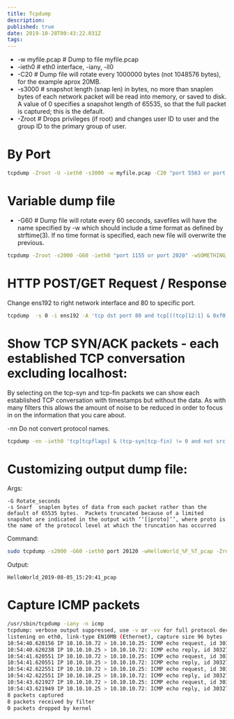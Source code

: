 ```yaml
---
title: Tcpdump
description: 
published: true
date: 2019-10-28T00:43:22.031Z
tags: 
---
```


* -w myfile.pcap  #  Dump to file myfile.pcap
* -ieth0                 # eth0 interface,  -iany, -il0
* -C20                  # Dump file will rotate every 1000000 bytes (not 1048576 bytes), for the example aprox 20MB.
* -s3000               # snapshot length (snap len) in bytes, no more than snaplen bytes of each network packet will be read into memory, or saved to disk.  A value of 0 specifies a snapshot length of 65535, so that the full packet is captured; this is the default.
* -Zroot                # Drops privileges (if root) and changes user ID to user and the group ID to the primary group of user.
# By Port

```sh
tcpdump -Zroot -U -ieth0 -s3000 -w myfile.pcap -C20 "port 5563 or port 15562"
```


# Variable dump file 
* -G60  # Dump file will rotate every 60 seconds, savefiles will have the name specified by -w which should include a time format as defined by strftime(3).  If no time format is specified, each new file will overwrite the previous.

```sh
tcpdump -Zroot -s2000 -G60 -ieth0 "port 1155 or port 2020" -wSOMETHING_201804.%F_%T_pcap 
```


# HTTP POST/GET Request / Response
Change ens192 to right network interface and 80 to specific port.

```sh
tcpdump  -s 0 -i ens192 -A 'tcp dst port 80 and tcp[((tcp[12:1] & 0xf0) >> 2):4] = 0x47455420 or tcp[((tcp[12:1] & 0xf0) >> 2):4] = 0x504F5354 or tcp[((tcp[12:1] & 0xf0) >> 2):4] = 0x48545450 or tcp[((tcp[12:1] & 0xf0) >> 2):4] = 0x3C21444F'
```

# Show TCP SYN/ACK packets - each established TCP conversation excluding localhost:

By selecting on the tcp-syn and tcp-fin packets we can show each established TCP conversation with timestamps but without the data. As with many filters this allows the amount of noise to be reduced in order to focus in on the information that you care about.

-nn  Do not convert protocol names.

```sh
tcpdump -nn -ieth0 'tcp[tcpflags] & (tcp-syn|tcp-fin) != 0 and not src and dst net 127.0.0.1'
```

# Customizing output dump file:

Args:

```text
-G Rotate_seconds
-s Snarf  snaplen bytes of data from each packet rather than the default of 65535 bytes.  Packets truncated because of a limited snapshot are indicated in the output with ‘‘[|proto]’’, where proto is the name of the protocol level at which the truncation has occurred
```

Command:

```sh
sudo tcpdump -s2000 -G60 -ieth0 port 20120 -wHelloWorld_%F_%T_pcap -Zroot

```

Output:


```text
HelloWorld_2019-08-05_15:29:41_pcap

```

# Capture ICMP packets


```sh
/usr/sbin/tcpdump -iany -n icmp
tcpdump: verbose output suppressed, use -v or -vv for full protocol decode                                             
listening on eth0, link-type EN10MB (Ethernet), capture size 96 bytes                                                  
10:54:40.620156 IP 10.10.10.72 > 10.10.10.25: ICMP echo request, id 30327, seq 117, length 64
10:54:40.620238 IP 10.10.10.25 > 10.10.10.72: ICMP echo reply, id 30327, seq 117, length 64
10:54:41.620551 IP 10.10.10.72 > 10.10.10.25: ICMP echo request, id 30327, seq 118, length 64
10:54:41.620551 IP 10.10.10.25 > 10.10.10.72: ICMP echo reply, id 30327, seq 118, length 64
10:54:42.622551 IP 10.10.10.72 > 10.10.10.25: ICMP echo request, id 30327, seq 119, length 64
10:54:42.622551 IP 10.10.10.25 > 10.10.10.72: ICMP echo reply, id 30327, seq 119, length 64
10:54:43.621927 IP 10.10.10.72 > 10.10.10.25: ICMP echo request, id 30327, seq 120, length 64
10:54:43.621949 IP 10.10.10.25 > 10.10.10.72: ICMP echo reply, id 30327, seq 120, length 64
8 packets captured                                         
8 packets received by filter                               
0 packets dropped by kernel                                

```



